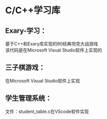 # C/C++学习库

## Exary-学习：  
基于C++和Exary库实现的90经典坦克大战游戏  
该代码是在Microsoft Visual Studio软件上实现的  
## 三子棋游戏：  
在Microsoft Visual Studio软件上实现  
## 学生管理系统：   
文件：student_table.c在VScode软件实现
